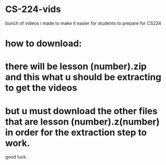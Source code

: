 # CS-224-vids
 bunch of videos i made to make it easier for students to prepare for CS224

# how to download: 
 # there will be lesson (number).zip and this what u should be extracting to get the videos 
 # but u must download the other files that are lesson (number).z(number) in order for the extraction step to work. 

good luck.
